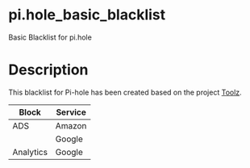 # pi.hole_basic_blacklist
Basic Blacklist for pi.hole

# Description
This blacklist for Pi-hole has been created based on the project [Toolz](https://github.com/d3ward/toolz).

|    Block   |   Service  |
| ---------- | ---------- |
|    ADS     |   Amazon   |
|            |   Google   |
|  Analytics |   Google   |
